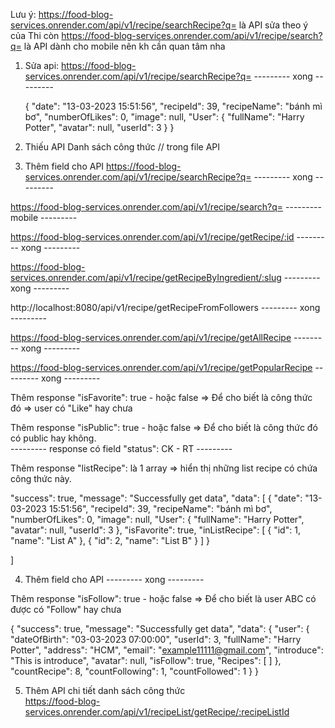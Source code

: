 Lưu ý: https://food-blog-services.onrender.com/api/v1/recipe/searchRecipe?q= là API sửa theo ý của Thi còn https://food-blog-services.onrender.com/api/v1/recipe/search?q= là API dành cho mobile nên kh cần quan tâm nha

1. Sửa api: https://food-blog-services.onrender.com/api/v1/recipe/searchRecipe?q=   --------- xong ---------

   {
         "date": "13-03-2023 15:51:56",
         "recipeId": 39,
         "recipeName": "bánh mì bơ",
         "numberOfLikes": 0,
         "image": null,
         "User": {
           "fullName": "Harry Potter",
           "avatar": null,
           "userId": 3
         }
       }

2. Thiếu API Danh sách công thức  // trong file API

3. Thêm field cho API 
https://food-blog-services.onrender.com/api/v1/recipe/searchRecipe?q= --------- xong ---------


https://food-blog-services.onrender.com/api/v1/recipe/search?q=  --------- mobile ---------

https://food-blog-services.onrender.com/api/v1/recipe/getRecipe/:id --------- xong ---------

https://food-blog-services.onrender.com/api/v1/recipe/getRecipeByIngredient/:slug  --------- xong ---------

http://localhost:8080/api/v1/recipe/getRecipeFromFollowers  --------- xong ---------

https://food-blog-services.onrender.com/api/v1/recipe/getAllRecipe  --------- xong ---------

https://food-blog-services.onrender.com/api/v1/recipe/getPopularRecipe  --------- xong ---------

Thêm response "isFavorite": true - hoặc false => Để cho biết là công thức đó => user có "Like" hay chưa

Thêm response "isPublic": true - hoặc false => Để cho biết là công thức đó có public hay không.  
--------- response có field "status": CK - RT ---------

Thêm response "listRecipe": là 1 array => hiển thị những list recipe có chứa công thức này.

  "success": true,
  "message": "Successfully get data",
  "data": [
    {
      "date": "13-03-2023 15:51:56",
      "recipeId": 39,
      "recipeName": "bánh mì bơ",
      "numberOfLikes": 0,
      "image": null,
      "User": {
        "fullName": "Harry Potter",
        "avatar": null,
        "userId": 3
      },
      "isFavorite": true,
      "inListRecipe": [
        {
          "id": 1,
          "name": "List A"
        },
        {
          "id": 2,
          "name": "List B"
        }
      ]
    }
    
  ]

4. Thêm field cho API  --------- xong ---------

Thêm response "isFollow": true - hoặc false => Để cho biết là user ABC có được có "Follow" hay chưa

{
  "success": true,
  "message": "Successfully get data",
  "data": {
    "user": {
      "dateOfBirth": "03-03-2023 07:00:00",
      "userId": 3,
      "fullName": "Harry Potter",
      "address": "HCM",
      "email": "example11111@gmail.com",
      "introduce": "This is introduce",
      "avatar": null,
      "isFollow": true,
      "Recipes": [
      ]
    },
    "countRecipe": 8,
    "countFollowing": 1,
    "countFollowed": 1
  }
}

5. Thêm API chi tiết danh sách công thức  
https://food-blog-services.onrender.com/api/v1/recipeList/getRecipe/:recipeListId